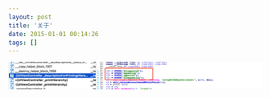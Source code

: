 ```yaml
---
layout: post
title: '关于'
date: 2015-01-01 00:14:26
tags: []
---
```


<!-- more -->

![](/images/1564384248586.jpg)